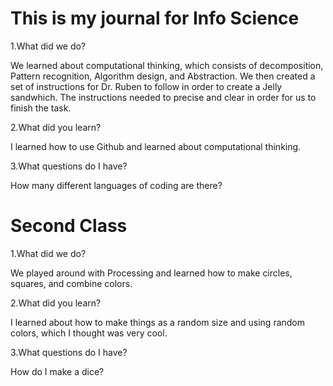 # This is my journal for Info Science

1.What did we do?

We learned about computational thinking, which consists of decomposition, Pattern recognition, Algorithm  design, and Abstraction. We then created a set of instructions for Dr. Ruben to follow in order to create a Jelly sandwhich. The instructions needed to precise and clear in order for us to finish the task.

2.What did you learn?

I learned how to use Github and learned about computational thinking.

3.What questions do I have?

How many different languages of coding are there?

# Second Class 

1.What did we do?

We played around with Processing and learned how to make circles, squares, and combine colors. 

2.What did you learn?

I learned about how to make things as a random size and using random colors, which I thought was very cool.

3.What questions do I have?

How do I make a dice? 
